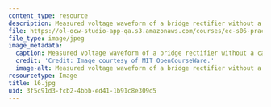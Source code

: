 ```yaml
---
content_type: resource
description: Measured voltage waveform of a bridge rectifier without a capacitor.
file: https://ol-ocw-studio-app-qa.s3.amazonaws.com/courses/ec-s06-practical-electronics-fall-2004/3f5c91d3fcb24bbbed411b91c8e309d5_16.jpg
file_type: image/jpeg
image_metadata:
  caption: Measured voltage waveform of a bridge rectifier without a capacitor.
  credit: 'Credit: Image courtesy of MIT OpenCourseWare.'
  image-alt: Measured voltage waveform of a bridge rectifier without a capacitor.
resourcetype: Image
title: 16.jpg
uid: 3f5c91d3-fcb2-4bbb-ed41-1b91c8e309d5
---
```

